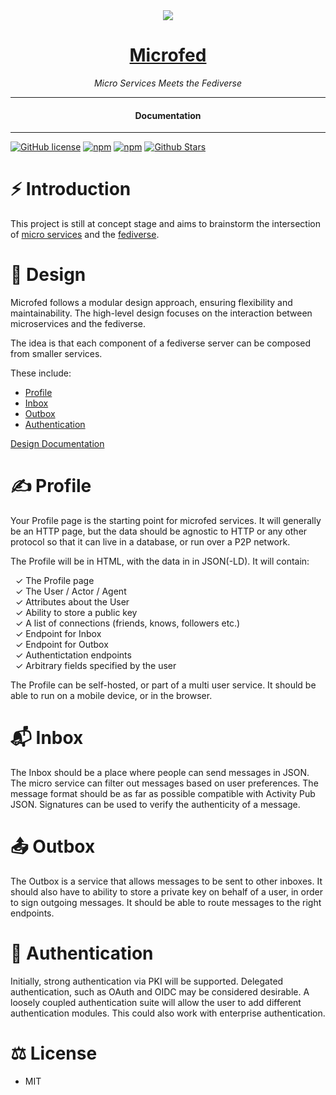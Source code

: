 <div align="center">
  <img src="https://microfed.org/images/microfed.jpg" />
  <h1><a href="https://microfed.org/">Microfed</a></h1>
</div>

<div align="center">  
<i>Micro Services Meets the Fediverse</i>
</div>

---

<div align="center">
<h4>Documentation</h4>
</div>
  
---
  
[![GitHub license](https://img.shields.io/badge/license-MIT-blue.svg)](https://github.com/micro-fed/microfed.org/blob/gh-pages/LICENSE)
[![npm](https://img.shields.io/npm/v/microfed)](https://npmjs.com/package/microfed)
[![npm](https://img.shields.io/npm/dw/microfed.svg)](https://npmjs.com/package/microfed)
[![Github Stars](https://img.shields.io/github/stars/micro-fed/microfed.org.svg)](https://github.com/micro-fed/microfed.org/)
  
# ⚡️ Introduction

This project is still at concept stage and aims to brainstorm the intersection of [micro services](https://en.wikipedia.org/wiki/Microservices) and the [fediverse](https://en.wikipedia.org/wiki/Fediverse).

# 🎨 Design

Microfed follows a modular design approach, ensuring flexibility and maintainability. The high-level design focuses on the interaction between microservices and the fediverse.

The idea is that each component of a fediverse server can be composed from smaller services.

These include:
- [Profile](#Profile)
- [Inbox](#Inbox)
- [Outbox](#Outbox)
- [Authentication](#Authentication)

[Design Documentation](./DESIGN.md)


# ✍️ Profile

Your Profile page is the starting point for microfed services.  It will generally be an HTTP page, but the data should be agnostic to HTTP or any other protocol so that it can live in a database, or run over a P2P network.

The Profile will be in HTML, with the data in in JSON(-LD).  It will contain:

&nbsp;&nbsp;✓&nbsp;The Profile page  
&nbsp;&nbsp;✓&nbsp;The User / Actor / Agent  
&nbsp;&nbsp;✓&nbsp;Attributes about the User  
&nbsp;&nbsp;✓&nbsp;Ability to store a public key  
&nbsp;&nbsp;✓&nbsp;A list of connections (friends, knows, followers etc.)  
&nbsp;&nbsp;✓&nbsp;Endpoint for Inbox  
&nbsp;&nbsp;✓&nbsp;Endpoint for Outbox  
&nbsp;&nbsp;✓&nbsp;Authentictation endpoints  
&nbsp;&nbsp;✓&nbsp;Arbitrary fields specified by the user  

The Profile can be self-hosted, or part of a multi user service.  It should be able to run on a mobile device, or in the browser.

# 📬 Inbox

The Inbox should be a place where people can send messages in JSON.  The micro service can filter out messages based on user preferences.  The message format should be as far as possible compatible with Activity Pub JSON.  Signatures can be used to verify the authenticity of a message.

# 📤 Outbox

The Outbox is a service that allows messages to be sent to other inboxes.  It should also have to ability to store a private key on behalf of a user, in order to sign outgoing messages.  It should be able to route messages to the right endpoints.

# 🔐 Authentication

Initially, strong authentication via PKI will be supported.  Delegated authentication, such as OAuth and OIDC may be considered desirable.  A loosely coupled authentication suite will allow the user to add different authentication modules.  This could also work with enterprise authentication. 

# ⚖️ License

- MIT
